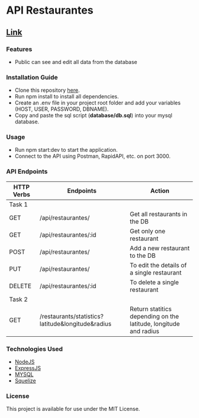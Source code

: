 # API Restaurantes
## [Link](https://courageous-boa-sandals.cyclic.app/api/restaurantes)
### Features
* Public can see and edit all data from the database
### Installation Guide
* Clone this repository [here](https://github.com/EdgarMartinezEsqueda/APIRestaurant.git).
* Run npm install to install all dependencies.
* Create an .env file in your project root folder and add your variables (HOST, USER, PASSWORD, DBNAME).
* Copy and paste the sql script (**database/db.sql**) into your mysql database.
### Usage
* Run npm start:dev to start the application.
* Connect to the API using Postman, RapidAPI, etc. on port 3000.
### API Endpoints
| HTTP Verbs | Endpoints | Action |
| --- | --- | --- |
| Task 1 |
| GET | /api/restaurantes/ | Get all restaurants in the DB |
| GET | /api/restaurantes/:id | Get only one restaurant |
| POST | /api/restaurantes/ | Add a new restaurant to the DB |
| PUT | /api/restaurantes/ | To edit the details of a single restaurant |
| DELETE | /api/restaurantes/:id | To delete a single restaurant |
| Task 2 |
| GET | /restaurants/statistics?latitude&longitude&radius | Return statitics depending on the latitude, longitude and radius  |
### Technologies Used
* [NodeJS](https://nodejs.org/) 
* [ExpressJS](https://www.expresjs.org/) 
* [MYSQL](https://www.mongodb.com/) 
* [Squelize](https://mongoosejs.com/) 
### License
This project is available for use under the MIT License.